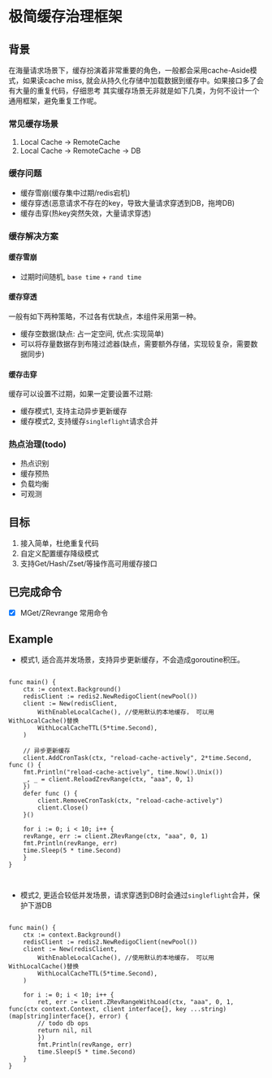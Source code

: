 # 极简缓存治理框架

## 背景
在海量请求场景下，缓存扮演着非常重要的角色，一般都会采用cache-Aside模式，如果读cache miss, 就会从持久化存储中加载数据到缓存中。如果接口多了会有大量的重复代码，仔细思考
其实缓存场景无非就是如下几类，为何不设计一个通用框架，避免重复工作呢。
### 常见缓存场景
1. Local Cache -> RemoteCache
2. Local Cache -> RemoteCache -> DB

### 缓存问题
 - 缓存雪崩(缓存集中过期/redis宕机)
 - 缓存穿透(恶意请求不存在的key，导致大量请求穿透到DB，拖垮DB)
 - 缓存击穿(热key突然失效，大量请求穿透)
### 缓存解决方案
#### 缓存雪崩
- 过期时间随机, `base time` + `rand time`
#### 缓存穿透
一般有如下两种策略，不过各有优缺点，本组件采用第一种。
- 缓存空数据(缺点: 占一定空间, 优点:实现简单)
- 可以将存量数据存到布隆过滤器(缺点，需要额外存储，实现较复杂，需要数据同步)

#### 缓存击穿
缓存可以设置不过期，如果一定要设置不过期:
- 缓存模式1, 支持主动异步更新缓存
- 缓存模式2, 支持缓存`singleflight`请求合并
### 热点治理(todo)
 - 热点识别 
 - 缓存预热
 - 负载均衡
 - 可观测
## 目标
1. 接入简单，杜绝重复代码
2. 自定义配置缓存降级模式
3. 支持Get/Hash/Zset/等操作高可用缓存接口


## 已完成命令
- [x] MGet/ZRevrange 常用命令 

## Example
- 模式1, 适合高并发场景，支持异步更新缓存，不会造成goroutine积压。
```golang

func main() {
    ctx := context.Background()
    redisClient := redis2.NewRedigoClient(newPool())
    client := New(redisClient,
        WithEnableLocalCache(), //使用默认的本地缓存， 可以用	WithLocalCache()替换
        WithLocalCacheTTL(5*time.Second),
    )
	
	// 异步更新缓存
    client.AddCronTask(ctx, "reload-cache-actively", 2*time.Second, func () {
    fmt.Println("reload-cache-actively", time.Now().Unix())
    _, _ = client.ReloadZrevRange(ctx, "aaa", 0, 1)
    })
    defer func () {
        client.RemoveCronTask(ctx, "reload-cache-actively")
        client.Close()
    }()

    for i := 0; i < 10; i++ {
    revRange, err := client.ZRevRange(ctx, "aaa", 0, 1)
    fmt.Println(revRange, err)
    time.Sleep(5 * time.Second)
    }
}



```
- 模式2, 更适合较低并发场景，请求穿透到DB时会通过`singleflight`合并，保护下游DB
```golang

func main() {
    ctx := context.Background()
    redisClient := redis2.NewRedigoClient(newPool())
    client := New(redisClient,
        WithEnableLocalCache(), //使用默认的本地缓存， 可以用	WithLocalCache()替换
        WithLocalCacheTTL(5*time.Second),
    )

    for i := 0; i < 10; i++ {
        ret, err := client.ZRevRangeWithLoad(ctx, "aaa", 0, 1, func(ctx context.Context, client interface{}, key ...string) (map[string]interface{}, error) {
        // todo db ops
        return nil, nil
        })
        fmt.Println(revRange, err)
        time.Sleep(5 * time.Second)
    }
}
```